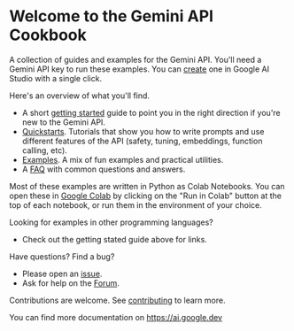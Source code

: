 # Welcome to the Gemini API Cookbook

A collection of guides and examples for the Gemini API. You'll need a Gemini API key to run these examples. You can [create](https://aistudio.google.com/app/apikey) one in Google AI Studio with a single click.

Here's an overview of what you'll find.
* A short [getting started](https://github.com/google-gemini/gemini-api-cookbook/blob/main/Getting_started.md) guide to point you in the right direction if you're new to the Gemini API.
* [Quickstarts](https://github.com/google-gemini/gemini-api-cookbook/tree/main/quickstarts). Tutorials that show you how to write prompts and use different features of the API (safety, tuning, embeddings, function calling, etc).
* [Examples](https://github.com/google-gemini/gemini-api-cookbook/tree/main/examples). A mix of fun examples and practical utilities.
* A [FAQ](https://github.com/google-gemini/gemini-api-cookbook/blob/main/FAQ.md) with common questions and answers.

Most of these examples are written in Python as Colab Notebooks. You can open these in [Google Colab](https://colab.research.google.com/) by clicking on the "Run in Colab" button at the top of each notebook, or run them in the environment of your choice.

Looking for examples in other programming languages?
* Check out the getting stated guide above for links.

Have questions? Find a bug?
* Please open an [issue](https://github.com/google-gemini/gemini-api-cookbook/issues).
* Ask for help on the [Forum](https://discuss.ai.google.dev).

Contributions are welcome. See [contributing](https://github.com/google-gemini/gemini-api-cookbook/blob/main/contributing.md) to learn more.

You can find more documentation on https://ai.google.dev
